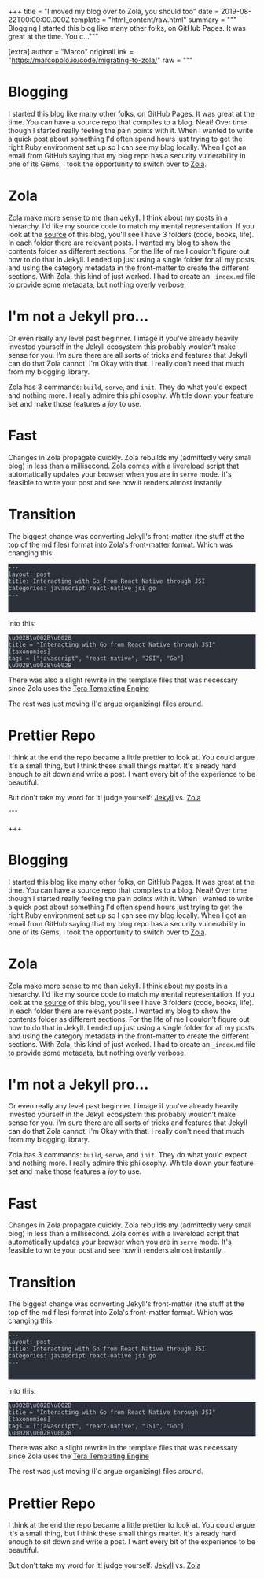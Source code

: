 
+++
title = "I moved my blog over to Zola, you should too"
date = 2019-08-22T00:00:00.000Z
template = "html_content/raw.html"
summary = """
Blogging
I started this blog like many other folks, on GitHub Pages. It was great at
the time. You c..."""

[extra]
author = "Marco"
originalLink = "https://marcopolo.io/code/migrating-to-zola/"
raw = """
<h1 id="blogging">Blogging</h1>
<p>I started this blog like many other folks, on GitHub Pages. It was great at
the time. You can have a source repo that compiles to a blog. Neat! Over time
though I started really feeling the pain points with it. When I wanted to
write a quick post about something I'd often spend hours just trying to get
the right Ruby environment set up so I can see my blog locally. When I got an
email from GitHub saying that my blog repo has a security vulnerability in
one of its Gems, I took the opportunity to switch over to
<a href="https://www.getzola.org">Zola</a>.</p>
<h1 id="zola">Zola</h1>
<p>Zola make more sense to me than Jekyll. I think about my posts in a
hierarchy. I'd like my source code to match my mental representation. If you
look at the <a href="https://marcopolo.io/code/migrating-to-zola/">source</a> of this blog, you'll see I have 3 folders (code, books,
life). In each folder there are relevant posts. I wanted my blog to show the
contents folder as different sections. For the life of me I couldn't figure
out how to do that in Jekyll. I ended up just using a single folder for all
my posts and using the category metadata in the front-matter to create the
different sections. With Zola, this kind of just worked. I had to create an
<code>_index.md</code> file to provide some metadata, but nothing overly verbose.</p>
<h1 id="i-m-not-a-jekyll-pro">I'm not a Jekyll pro...</h1>
<p>Or even really any level past beginner. I image if you've already heavily
invested yourself in the Jekyll ecosystem this probably wouldn't make sense
for you. I'm sure there are all sorts of tricks and features that Jekyll
can do that Zola cannot. I'm Okay with that. I really don't need that much
from my blogging library.</p>
<p>Zola has 3 commands: <code>build</code>, <code>serve</code>, and <code>init</code>. They do what you'd expect
and nothing more. I really admire this philosophy. Whittle down your feature
set and make those features a <em>joy</em> to use.</p>
<h1 id="fast">Fast</h1>
<p>Changes in Zola propagate quickly. Zola rebuilds my (admittedly very small blog) in less than a millisecond. Zola comes with a livereload script that automatically updates your browser when you are in <code>serve</code> mode. It's feasible to write your post and see how it renders almost instantly.</p>
<h1 id="transition">Transition</h1>
<p>The biggest change was converting Jekyll's front-matter (the stuff at the top
of the md files) format into Zola's front-matter format. Which was changing
this:</p>
<pre style="background-color:#2b303b;">
<code><span style="color:#c0c5ce;">---
layout: post
title: Interacting with Go from React Native through JSI
categories: javascript react-native jsi go
---

</span></code></pre>
<p>into this:</p>
<pre style="background-color:#2b303b;">
<code><span style="color:#c0c5ce;">\u002B\u002B\u002B
title = &quot;Interacting with Go from React Native through JSI&quot;
[taxonomies]
tags = [&quot;javascript&quot;, &quot;react-native&quot;, &quot;JSI&quot;, &quot;Go&quot;]
\u002B\u002B\u002B
</span></code></pre>
<p>There was also a slight rewrite in the template files that was necessary
since Zola uses the <a href="https://tera.netlify.com">Tera Templating Engine</a></p>
<p>The rest was just moving (I'd argue organizing) files around.</p>
<h1 id="prettier-repo">Prettier Repo</h1>
<p>I think at the end the repo became a little prettier to look at. You could
argue it's a small thing, but I think these small things matter. It's already
hard enough to sit down and write a post. I want every bit of the experience
to be beautiful.</p>
<p>But don't take my word for it! judge yourself: <a href="https://github.com/MarcoPolo/marcopolo.github.io/tree/jekyll_archive">Jekyll</a> vs. <a href="https://github.com/MarcoPolo/marcopolo.github.io">Zola</a></p>
"""

+++
<h1 id="blogging">Blogging</h1>
<p>I started this blog like many other folks, on GitHub Pages. It was great at
the time. You can have a source repo that compiles to a blog. Neat! Over time
though I started really feeling the pain points with it. When I wanted to
write a quick post about something I'd often spend hours just trying to get
the right Ruby environment set up so I can see my blog locally. When I got an
email from GitHub saying that my blog repo has a security vulnerability in
one of its Gems, I took the opportunity to switch over to
<a href="https://www.getzola.org">Zola</a>.</p>
<h1 id="zola">Zola</h1>
<p>Zola make more sense to me than Jekyll. I think about my posts in a
hierarchy. I'd like my source code to match my mental representation. If you
look at the <a href="https://marcopolo.io/code/migrating-to-zola/">source</a> of this blog, you'll see I have 3 folders (code, books,
life). In each folder there are relevant posts. I wanted my blog to show the
contents folder as different sections. For the life of me I couldn't figure
out how to do that in Jekyll. I ended up just using a single folder for all
my posts and using the category metadata in the front-matter to create the
different sections. With Zola, this kind of just worked. I had to create an
<code>_index.md</code> file to provide some metadata, but nothing overly verbose.</p>
<h1 id="i-m-not-a-jekyll-pro">I'm not a Jekyll pro...</h1>
<p>Or even really any level past beginner. I image if you've already heavily
invested yourself in the Jekyll ecosystem this probably wouldn't make sense
for you. I'm sure there are all sorts of tricks and features that Jekyll
can do that Zola cannot. I'm Okay with that. I really don't need that much
from my blogging library.</p>
<p>Zola has 3 commands: <code>build</code>, <code>serve</code>, and <code>init</code>. They do what you'd expect
and nothing more. I really admire this philosophy. Whittle down your feature
set and make those features a <em>joy</em> to use.</p>
<h1 id="fast">Fast</h1>
<p>Changes in Zola propagate quickly. Zola rebuilds my (admittedly very small blog) in less than a millisecond. Zola comes with a livereload script that automatically updates your browser when you are in <code>serve</code> mode. It's feasible to write your post and see how it renders almost instantly.</p>
<h1 id="transition">Transition</h1>
<p>The biggest change was converting Jekyll's front-matter (the stuff at the top
of the md files) format into Zola's front-matter format. Which was changing
this:</p>
<pre style="background-color:#2b303b;">
<code><span style="color:#c0c5ce;">---
layout: post
title: Interacting with Go from React Native through JSI
categories: javascript react-native jsi go
---

</span></code></pre>
<p>into this:</p>
<pre style="background-color:#2b303b;">
<code><span style="color:#c0c5ce;">\u002B\u002B\u002B
title = &quot;Interacting with Go from React Native through JSI&quot;
[taxonomies]
tags = [&quot;javascript&quot;, &quot;react-native&quot;, &quot;JSI&quot;, &quot;Go&quot;]
\u002B\u002B\u002B
</span></code></pre>
<p>There was also a slight rewrite in the template files that was necessary
since Zola uses the <a href="https://tera.netlify.com">Tera Templating Engine</a></p>
<p>The rest was just moving (I'd argue organizing) files around.</p>
<h1 id="prettier-repo">Prettier Repo</h1>
<p>I think at the end the repo became a little prettier to look at. You could
argue it's a small thing, but I think these small things matter. It's already
hard enough to sit down and write a post. I want every bit of the experience
to be beautiful.</p>
<p>But don't take my word for it! judge yourself: <a href="https://github.com/MarcoPolo/marcopolo.github.io/tree/jekyll_archive">Jekyll</a> vs. <a href="https://github.com/MarcoPolo/marcopolo.github.io">Zola</a></p>

